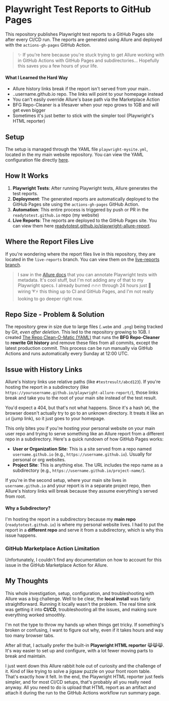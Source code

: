 # Playwright Test Reports to GitHub Pages

This repository publishes Playwright test reports to a GitHub Pages site after every CI/CD run. The reports are generated using Allure and deployed with the `actions-gh-pages` GitHub Action.

> ✨ If you're here because you're stuck trying to get Allure working with in GitHub Actions with GitHub Pages and subdirectories... Hopefully this saves you a few hours of your life.

#### What I Learned the Hard Way
- Allure history links break if the report isn't served from your main..
- ..username.github.io repo. The links will point to your homepage instead
- You can't easily override Allure's base path via the Marketplace Action
- BFG Repo-Cleaner is a lifesaver when your repo grows to 1GB and will get even bigger
- Sometimes it's just better to stick with the simpler tool (Playwright's HTML reporter)

## Setup

The setup is managed through the YAML file `playwright-mysite.yml`, located in the my main website repository. You can view the YAML configuration file directly [here](https://github.com/readytotest/readytotest.github.io/blob/main/.github/workflows/playwright-mysite.yml).

## How It Works

1. **Playwright Tests**: After running Playwright tests, Allure generates the test reports.
2. **Deployment**: The generated reports are automatically deployed to the GitHub Pages site using the `actions-gh-pages` GitHub Action.
3. **Automation**: This entire process is triggered by push or PR in the `readytotest.github.io` repo (my website)
4. **Live Reports**: The reports are deployed to the GitHub Pages site. You can view them here [readytotest.github.io/playwright-allure-report](https://readytotest.github.io/playwright-allure-report/).

## Where the Report Files Live

If you're wondering where the report files live in this repository, they are located in the `live-reports` branch. You can view them on the [live-reports branch](https://github.com/readytotest/playwright-allure-report/tree/live-reports).

> I saw in the [Allure docs](https://allurereport.org/docs/playwright/#writing-tests) that you can annotate Playwright tests with metadata. It's cool stuff, but I'm not adding any of that to my Playwright specs. I already burned 🔥🔥🔥 through 24 hours just 🔌 wiring ➰⚡ this thing up to CI and GitHub Pages, and I'm not really looking to go deeper right now.

## Repo Size - Problem & Solution

The repository grew in size due to large files (`.webm` and `.png`) being tracked by Git, _even after deletion_. This led to the repository growing to 1GB. I created [The Repo Clean-O-Matic (YAML)](https://github.com/readytotest/playwright-allure-report/blob/main/.github/workflows/repo-clean-o-matic.yml) that runs the **BFG Repo-Cleaner** to **rewrite Git history** and remove these files from all commits, except the latest production commit. This process can be run manually via GitHub Actions and runs automatically every Sunday at 12:00 UTC.

## Issue with History Links

Allure's history links use relative paths (like `#testresult/abcd123`). If you're hosting the report in a subdirectory (like `https://yourusername.github.io/playwright-allure-report/`), those links break and take you to the root of your main site instead of the test result.

You'd expect a 404, but that's not what happens. Since it's a hash (`#`), the browser doesn't actually try to go to an unknown directory. It treats it like an `id` (jump link), so it just goes to your homepage.

This only bites you if you're hosting your personal website on your main user repo and trying to serve something like an Allure report from a different repo in a subdirectory. Here's a quick rundown of how GitHub Pages works:

- **User or Organization Site**: This is a site served from a repo named `username.github.io` (e.g., `https://username.github.io`). Usually for personal or org websites.
- **Project Site**: This is anything else. The URL includes the repo name as a subdirectory (e.g., `https://username.github.io/project-name/`).

If you're in the second setup, where your main site lives in `username.github.io` and your report is in a separate project repo, then Allure's history links will break because they assume everything's served from root.


#### Why a Subdirectory?

I'm hosting the report in a subdirectory because my **main repo** (`readytotest.github.io`) is where my personal website lives. I had to put the report in a **different repo** and serve it from a subdirectory, which is why this issue happens.

### GitHub Marketplace Action Limitation

Unfortunately, I couldn't find any documentation on how to account for this issue in the GitHub Marketplace Action for Allure.

## My Thoughts

This whole investigation, setup, configuration, and troubleshooting with Allure was a big challenge. Well to be clear, the **local install** was fairly straightforward. Running it locally wasn't the problem. The real time sink was getting it into **CI/CD**, troubleshooting all the issues, and making sure everything worked smoothly.

I'm not the type to throw my hands up when things get tricky. If something's broken or confusing, I want to figure out why, even if it takes hours and way too many browser tabs.

After all that, I actually prefer the built-in **Playwright HTML reporter** 😹😹😹. It's way easier to set up and configure, with a lot fewer moving parts to break and maintain. 

I just went down this Allure rabbit hole out of curiosity and the challenge of it. Kind of like trying to solve a jigsaw puzzle on your front room table. That's exactly how it felt. In the end, the Playwright HTML reporter just feels simpler, and for most CI/CD setups, that's probably all you really need anyway. All you need to do is upload that HTML report as an artifact and attach it during the run to the GitHub Actions workflow run summary page.


